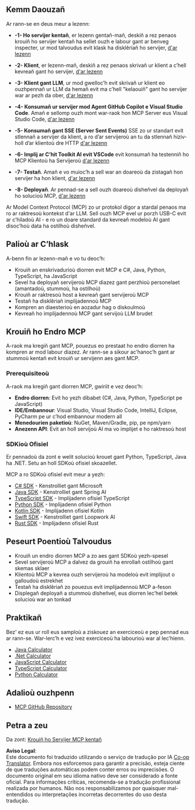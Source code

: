 <!--
CO_OP_TRANSLATOR_METADATA:
{
  "original_hash": "8fdd5786214b32ad33d8b5cf9012a0f7",
  "translation_date": "2025-05-29T20:20:26+00:00",
  "source_file": "03-GettingStarted/README.md",
  "language_code": "br"
}
-->
## Kemm Daouzañ  

Ar rann-se en deus meur a lezenn:

- **-1- Ho servijer kentañ**, er lezenn gentañ-mañ, deskiñ a rez penaos krouiñ ho servijer kentañ ha sellet ouzh e labour gant ar benveg inspecter, ur mod talvoudus evit klask ha disklêriañ ho servijer, [d'ar lezenn](/03-GettingStarted/01-first-server/README.md)

- **-2- Klient**, er lezenn-mañ, deskiñ a rez penaos skrivañ ur klient a c’hell kevreañ gant ho servijer, [d'ar lezenn](/03-GettingStarted/02-client/README.md)

- **-3- Klient gant LLM**, ur mod gwelloc’h evit skrivañ ur klient eo ouzhpennañ ur LLM da hemañ evit ma c’hell "kelaouiñ" gant ho servijer war ar pezh da ober, [d'ar lezenn](/03-GettingStarted/03-llm-client/README.md)

- **-4- Konsumañ ur servijer mod Agent GitHub Copilot e Visual Studio Code**. Amañ e sellomp ouzh mont war-raok hon MCP Server eus Visual Studio Code, [d'ar lezenn](/03-GettingStarted/04-vscode/README.md)

- **-5- Konsumañ gant SSE (Server Sent Events)** SSE zo ur standart evit stlennañ a servijer da klient, a ro d’ar servijeroù an tu da stlennañ hiziv-holl d’ar klientoù dre HTTP [d'ar lezenn](/03-GettingStarted/05-sse-server/README.md)

- **-6- Implij ar C’hit Toolkit AI evit VSCode** evit konsumañ ha testenniñ ho MCP Klientoù ha Servijeroù [d'ar lezenn](/03-GettingStarted/06-aitk/README.md)

- **-7- Testañ**. Amañ e vo muioc’h a sell war an doareoù da zistagañ hon servijer ha hon klient, [d'ar lezenn](/03-GettingStarted/07-testing/README.md)

- **-8- Deployañ**. Ar pennad-se a sell ouzh doareoù disheñvel da deployañ ho solucioù MCP, [d'ar lezenn](/03-GettingStarted/08-deployment/README.md)


Ar Model Context Protocol (MCP) zo ur protokol digor a stardal penaos ma ro ar raktresoù kontekst d'ar LLM. Sell ouzh MCP evel ur porzh USB-C evit ar c’hiladoù AI - e ro un doare standard da kevreañ modeloù AI gant disoc’hoù data ha ostilhoù disheñvel.

## Palioù ar C’hlask

A-benn fin ar lezenn-mañ e vo tu deoc’h:

- Krouiñ an enskrivadurioù diorren evit MCP e C#, Java, Python, TypeScript, ha JavaScript
- Sevel ha deployañ servijeroù MCP diazez gant perzhioù personelaet (amantadoù, stummoù, ha ostilhoù)
- Krouiñ ar raktresoù host a kevreañ gant servijeroù MCP
- Testañ ha disklêriañ implijadennoù MCP
- Kompren an diaesterioù en aozadur hag o diskoulmoù
- Kevreañ ho implijadennoù MCP gant servijoù LLM brudet

## Krouiñ ho Endro MCP

A-raok ma kregiñ gant MCP, pouezus eo prestaat ho endro diorren ha kompren ar mod labour diazez. Ar rann-se a sikour ac’hanoc’h gant ar stummoù kentañ evit krouiñ ur servijenn aes gant MCP.

### Prerequisiteoù

A-raok ma kregiñ gant diorren MCP, gwiriit e vez deoc’h:

- **Endro diorren**: Evit ho yezh dibabet (C#, Java, Python, TypeScript pe JavaScript)
- **IDE/Embannour**: Visual Studio, Visual Studio Code, IntelliJ, Eclipse, PyCharm pe ur c’hod embannour modern all
- **Menedourien paketioù**: NuGet, Maven/Gradle, pip, pe npm/yarn
- **Anezenn API**: Evit an holl servijoù AI ma vo implijet e ho raktresoù host


### SDKioù Ofisiel

Er pennadoù da zont e welit solucioù krouet gant Python, TypeScript, Java ha .NET. Setu an holl SDKoù ofisiel skoazellet.

MCP a ro SDKoù ofisiel evit meur a yezh:
- [C# SDK](https://github.com/modelcontextprotocol/csharp-sdk) - Kenstrolliet gant Microsoft
- [Java SDK](https://github.com/modelcontextprotocol/java-sdk) - Kenstrolliet gant Spring AI
- [TypeScript SDK](https://github.com/modelcontextprotocol/typescript-sdk) - Implijadenn ofisiel TypeScript
- [Python SDK](https://github.com/modelcontextprotocol/python-sdk) - Implijadenn ofisiel Python
- [Kotlin SDK](https://github.com/modelcontextprotocol/kotlin-sdk) - Implijadenn ofisiel Kotlin
- [Swift SDK](https://github.com/modelcontextprotocol/swift-sdk) - Kenstrolliet gant Loopwork AI
- [Rust SDK](https://github.com/modelcontextprotocol/rust-sdk) - Implijadenn ofisiel Rust

## Peseurt Poentioù Talvoudus

- Krouiñ un endro diorren MCP a zo aes gant SDKoù yezh-spesel
- Sevel servijeroù MCP a dalvez da grouiñ ha enrollañ ostilhoù gant skemas sklaer
- Klientoù MCP a kevrea ouzh servijeroù ha modeloù evit implijout o galloudoù estrekhet
- Testañ ha disklêriañ zo pouezus evit implijadennoù MCP a-feson
- Displegañ deployañ a stummoù disheñvel, eus diorren lec’hel betek solucioù war an tonkad

## Praktikañ

Bez’ ez eus ur roll eus samploù a ziskouez an exerciceoù e pep pennad eus ar rann-se. War-lerc’h e vez ivez exerciceoù ha labourioù war al lec’hienn.

- [Java Calculator](./samples/java/calculator/README.md)
- [.Net Calculator](../../../03-GettingStarted/samples/csharp)
- [JavaScript Calculator](./samples/javascript/README.md)
- [TypeScript Calculator](./samples/typescript/README.md)
- [Python Calculator](../../../03-GettingStarted/samples/python)

## Adalioù ouzhpenn

- [MCP GitHub Repository](https://github.com/microsoft/mcp-for-beginners)

## Petra a zeu

Da zont: [Krouiñ ho Servijer MCP kentañ](/03-GettingStarted/01-first-server/README.md)

**Aviso Legal**:  
Este documento foi traduzido utilizando o serviço de tradução por IA [Co-op Translator](https://github.com/Azure/co-op-translator). Embora nos esforcemos para garantir a precisão, esteja ciente de que traduções automáticas podem conter erros ou imprecisões. O documento original em seu idioma nativo deve ser considerado a fonte oficial. Para informações críticas, recomenda-se a tradução profissional realizada por humanos. Não nos responsabilizamos por quaisquer mal-entendidos ou interpretações incorretas decorrentes do uso desta tradução.